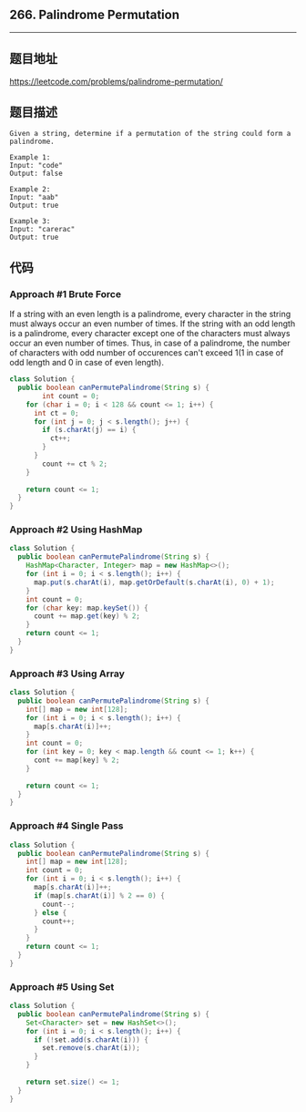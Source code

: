 ## 266. Palindrome Permutation

----
## 题目地址

https://leetcode.com/problems/palindrome-permutation/

## 题目描述
```
Given a string, determine if a permutation of the string could form a palindrome.

Example 1:
Input: "code"
Output: false

Example 2:
Input: "aab"
Output: true

Example 3:
Input: "carerac"
Output: true
```

## 代码

### Approach #1 Brute Force

If a string with an even length is a palindrome, every character in the string must always occur an even number of times. If the string with an odd length is a palindrome, every character except one of the characters must always occur an even number of times. Thus, in case of a palindrome, the number of characters with odd number of occurences can't exceed 1(1 in case of odd length and 0 in case of even length).

```java
class Solution {
  public boolean canPermutePalindrome(String s) {
		int count = 0;
    for (char i = 0; i < 128 && count <= 1; i++) {
      int ct = 0;
      for (int j = 0; j < s.length(); j++) {
        if (s.charAt(j) == i) {
          ct++;
        }
      }
   		count += ct % 2;
    }
    
    return count <= 1;
  }
}
```

### Approach #2 Using HashMap

```java
class Solution {
  public boolean canPermutePalindrome(String s) {
    HashMap<Character, Integer> map = new HashMap<>();
    for (int i = 0; i < s.length(); i++) {
      map.put(s.charAt(i), map.getOrDefault(s.charAt(i), 0) + 1);
    }
    int count = 0;
    for (char key: map.keySet()) {
      count += map.get(key) % 2;
    }
    return count <= 1;
  }
}
```

### Approach #3 Using Array

```java
class Solution {
  public boolean canPermutePalindrome(String s) {
    int[] map = new int[128];
    for (int i = 0; i < s.length(); i++) {
      map[s.charAt(i)]++;
    }
    int count = 0;
    for (int key = 0; key < map.length && count <= 1; k++) {
      cont += map[key] % 2;
    }
    
    return count <= 1;
  }
}
```

### Approach #4 Single Pass

```java
class Solution {
  public boolean canPermutePalindrome(String s) {
    int[] map = new int[128];
    int count = 0;
    for (int i = 0; i < s.length(); i++) {
      map[s.charAt(i)]++;
      if (map[s.charAt(i)] % 2 == 0) {
        count--;
      } else {
        count++;
      }
    }
    return count <= 1;
  }
}
```

### Approach #5 Using Set

```java
class Solution {
  public boolean canPermutePalindrome(String s) {
    Set<Character> set = new HashSet<>();
    for (int i = 0; i < s.length(); i++) {
      if (!set.add(s.charAt(i))) {
        set.remove(s.charAt(i));
      }
    }
    
    return set.size() <= 1;
  }
}
```















